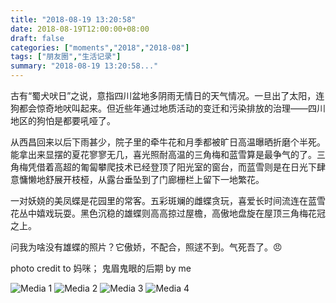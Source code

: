 ```yaml
---
title: "2018-08-19 13:20:58"
date: 2018-08-19T12:00:00+08:00
draft: false
categories: ["moments","2018","2018-08"]
tags: ["朋友圈","生活记录"]
summary: "2018-08-19 13:20:58..."
---
```


古有“蜀犬吠日”之说，意指四川盆地多阴雨无情日的天气情况。一旦出了太阳，连狗都会惊奇地吠叫起来。但近些年通过地质活动的变迁和污染排放的治理——四川地区的狗怕是都要吼哑了。

从西昌回来以后下雨甚少，院子里的牵牛花和月季都被旷日高温曝晒折磨个半死。能拿出来显摆的夏花寥寥无几，喜光照耐高温的三角梅和蓝雪算是最争气的了。三角梅凭借着高超的匍匐攀爬技术已经登顶了阳光室的窗台，而蓝雪则是在日光下肆意慵懒地舒展开枝桠，从露台垂坠到了门廊栅栏上留下一地繁花。

一对妖娆的美凤蝶是花园里的常客。五彩斑斓的雌蝶贪玩，喜爱长时间流连在蓝雪花丛中嬉戏玩耍。黑色沉稳的雄蝶则高高掠过屋檐，高傲地盘旋在屋顶三角梅花冠之上。

问我为啥没有雄蝶的照片？它傲娇，不配合，照逑不到。气死吾了。😠

photo credit to 妈咪；
鬼眉鬼眼的后期 by me

![Media 1](/Moments/photos/2018-08-19/201808191320580.jpg)
![Media 2](/Moments/photos/2018-08-19/201808191320581.jpg)
![Media 3](/Moments/photos/2018-08-19/201808191320582.jpg)
![Media 4](/Moments/photos/2018-08-19/201808191320583.jpg)

